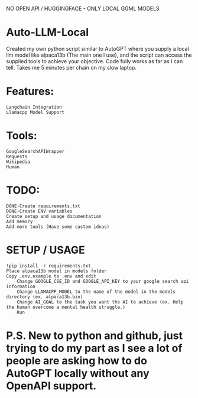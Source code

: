 NO OPEN API / HUGGINGFACE - ONLY LOCAL GGML MODELS

# Auto-LLM-Local
Created my own python script similar to AutoGPT where you supply a local llm model like alpaca13b (The main one I use), and the script can access the supplied tools to achieve your objective. Code fully works as far as I can tell. Takes me 5 minutes per chain on my slow laptop.

# Features:
	Langchain Integration
	Llamacpp Model Support
  
# Tools:
    GoogleSearchAPIWrapper
    Requests
    Wikipedia
    Human
    
# TODO:
	DONE-Create requirements.txt
	DONE-Create ENV variables
	Create setup and usage documentation
    Add memory
	Add more tools (Have some custom ideas)
	
# SETUP / USAGE
	!pip install -r requirements.txt
	Place alpaca13b model in models folder
	Copy .env.example to .env and edit
		Change GOOGLE_CSE_ID and GOOGLE_API_KEY to your google search api information
		Change LLAMACPP_MODEL to the name of the model in the models directory (ex. alpaca13b.bin)
		Change AI_GOAL to the task you want the AI to achieve (ex. Help the human overcome a mental health struggle.)
		Run


# P.S. New to python and github, just trying to do my part as I see a lot of people are asking how to do AutoGPT locally without any OpenAPI support.
